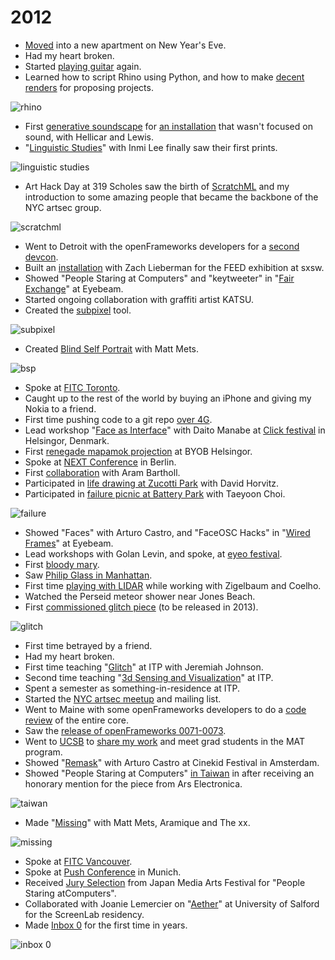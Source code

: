 # 2012

* [Moved](http://www.flickr.com/photos/kylemcdonald/6793491665/in/photostream) into a new apartment on New Year's Eve.
* Had my heart broken.
* Started [playing guitar](http://www.flickr.com/search/?q=guitar&w=28622838%40N00&ss=2&ct=6&mt=videos&adv=1&s=rec) again.
* Learned how to script Rhino using Python, and how to make [decent renders](http://www.flickr.com/photos/kylemcdonald/8123013623/) for proposing projects.

![rhino](http://farm9.staticflickr.com/8193/8123013623_599f1a2f48.jpg)

* First [generative soundscape](https://soundcloud.com/kyle-mcdonald/say-it) for [an installation](https://github.com/HellicarAndLewis/ProjectShake) that wasn't focused on sound, with Hellicar and Lewis.
* "[Linguistic Studies](http://www.flickr.com/photos/kylemcdonald/sets/72157630940848962/)" with Inmi Lee finally saw their first prints.

![linguistic studies](http://farm9.staticflickr.com/8454/8016586516_c8fcf79539.jpg)

* Art Hack Day at 319 Scholes saw the birth of [ScratchML](http://fffff.at/scratch-markup-language-sml/) and my introduction to some amazing people that became the backbone of the NYC artsec group.

![scratchml](http://fffff.at/fuckflickr/data/scratchML/web/arthackday.jpg?e83a2c)

* Went to Detroit with the openFrameworks developers for a [second devcon](http://www.flickr.com/photos/vanderlin/6775015004/).
* Built an [installation](http://www.flickr.com/photos/kylemcdonald/6968750417/) with Zach Lieberman for the FEED exhibition at sxsw.
* Showed "People Staring at&#8203; Computers" and "keytweeter" in "[Fair Exchange](http://newnormal.biz/projects/Fair-Exchange/)" at Eyebeam.
* Started ongoing collaboration with graffiti artist KATSU.
* Created the [subpixel](http://fffff.at/subpixel/) tool.

![subpixel](http://fffff.at/files/2012/04/fatlab.jpg?e83a2c)

* Created [Blind Self Portrait](https://vimeo.com/44489751) with Matt Mets.

![bsp](http://farm8.staticflickr.com/7266/7072572381_91b769d5b7.jpg)

* Spoke at [FITC Toronto](http://fitc.ca/event/to12/).
* Caught up to the rest of the world by buying an iPhone and giving my Nokia to a friend.
* First time pushing code to a git repo [over 4G](http://www.flickr.com/photos/kylemcdonald/6974006312/).
* Lead workshop "[Face as Interface](http://clickfestival.dk/?page_id=1144)" with Daito Manabe at [Click festival](http://clickfestival.dk/) in Helsingor, Denmark.
* First [renegade mapamok projection](http://www.flickr.com/photos/kylemcdonald/7001747416/) at BYOB Helsingor.
* Spoke at [NEXT Conference](http://nextberlin.eu/person/kyle-mcdonald/) in Berlin.
* First [collaboration](http://fffff.at/how-to-avoid-facial-recognition/) with Aram Bartholl.
* Participated in [life drawing at Zucotti Park](http://www.flickr.com/photos/kylemcdonald/7277260254/in/photostream) with David Horvitz.
* Participated in [failure picnic at Battery Park](http://www.flickr.com/photos/kylemcdonald/7277362856/in/photostream) with Taeyoon Choi.

![failure](http://farm8.staticflickr.com/7093/7277367024_6d5867920b.jpg)

* Showed "Faces" with Arturo Castro, and "FaceOSC Hacks" in "[Wired Frames](http://eyebeam.org/events/exhibition-wired-frames)" at Eyebeam.
* Lead workshops with Golan Levin, and spoke, at [eyeo festival](http://eyeofestival.com/2012/schedule/).
* First [bloody mary](http://www.flickr.com/photos/kylemcdonald/7486126320/in/photostream).
* Saw [Philip Glass in Manhattan](http://www.flickr.com/photos/kylemcdonald/7462602000/in/photostream).
* First time [playing with LIDAR](http://www.flickr.com/photos/kylemcdonald/7737997532/in/photostream) while working with Zigelbaum and Coelho.
* Watched the Perseid meteor shower near Jones Beach.
* First [commissioned glitch piece](http://www.flickr.com/photos/kylemcdonald/7980499428/in/photostream) (to be released in 2013).

![glitch](http://farm9.staticflickr.com/8174/7980499428_77fa0099eb.jpg)

* First time betrayed by a friend.
* Had my heart broken.
* First time teaching "[Glitch](http://shareglitch.tumblr.com)" at ITP with Jeremiah Johnson.
* Second time teaching "[3d Sensing and Visualization](http://3dsav.blogspot.com)" at ITP.
* Spent a semester as something-in-residence at ITP.
* Started the [NYC artsec meetup](https://groups.google.com/forum/?fromgroups#!forum/artsec) and mailing list.
* Went to Maine with some openFrameworks developers to do a [code review](http://www.flickr.com/photos/kylemcdonald/7981552870/in/photostream) of the entire core.
* Saw the [release of openFrameworks 0071-0073](http://openframeworks.cc/download).
* Went to [UCSB](http://www.flickr.com/photos/kylemcdonald/8123011709/in/photostream) to [share my work](http://www.mat.ucsb.edu/595M/?m=20121023) and meet grad students in the MAT program.
* Showed "[Remask](http://www.cinekid.nl/festivalprogram/entry/6185)" with Arturo Castro at Cinekid Festival in Amsterdam.
* Showed "People Staring at&#8203; Computers" [in Taiwan](http://www.flickr.com/photos/kylemcdonald/8126262843/) in after receiving an honorary mention for the piece from Ars Electronica.

![taiwan](http://farm9.staticflickr.com/8053/8126262843_92c09e27e4.jpg)

* Made "[Missing](http://www.youtube.com/watch?v=bFXJa_1_bHg)" with Matt Mets, Aramique and The xx.

![missing](http://farm9.staticflickr.com/8209/8286051235_09c65ec960.jpg)

* Spoke at [FITC Vancouver](http://fitc.ca/event/va12/).
* Spoke at [Push Conference](http://push-conference.com/2012/speaker.php#mcdonald) in Munich.
* Received [Jury Selection](http://www.j-mediaarts.jp/dl/awards/jury/en/1.pdf) from Japan Media Arts Festival for "People Staring at&#8203; Computers".
* Collaborated with Joanie Lemercier on "[Aether](http://www.flickr.com/photos/kylemcdonald/8229885780/in/photostream)" at University of Salford for the ScreenLab residency.
* Made [Inbox 0](http://www.flickr.com/photos/kylemcdonald/8306685138/in/photostream) for the first time in years.

![inbox 0](http://farm9.staticflickr.com/8498/8306685138_4720c3e626.jpg)